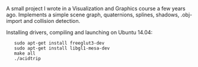 A small project I wrote in a Visualization and Graphics course a few years ago. Implements a simple scene graph, quaternions, splines, shadows, .obj-import and collision detection.

Installing drivers, compiling and launching on Ubuntu 14.04:

```
   sudo apt-get install freeglut3-dev 
   sudo apt-get install libgl1-mesa-dev
   make all
   ./acidtrip
```
